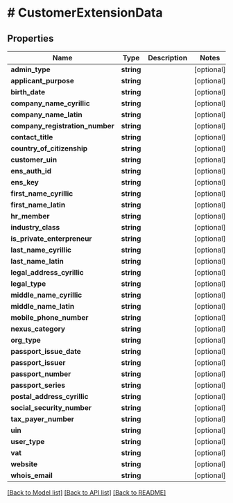# # CustomerExtensionData

## Properties

Name | Type | Description | Notes
------------ | ------------- | ------------- | -------------
**admin_type** | **string** |  | [optional]
**applicant_purpose** | **string** |  | [optional]
**birth_date** | **string** |  | [optional]
**company_name_cyrillic** | **string** |  | [optional]
**company_name_latin** | **string** |  | [optional]
**company_registration_number** | **string** |  | [optional]
**contact_title** | **string** |  | [optional]
**country_of_citizenship** | **string** |  | [optional]
**customer_uin** | **string** |  | [optional]
**ens_auth_id** | **string** |  | [optional]
**ens_key** | **string** |  | [optional]
**first_name_cyrillic** | **string** |  | [optional]
**first_name_latin** | **string** |  | [optional]
**hr_member** | **string** |  | [optional]
**industry_class** | **string** |  | [optional]
**is_private_enterpreneur** | **string** |  | [optional]
**last_name_cyrillic** | **string** |  | [optional]
**last_name_latin** | **string** |  | [optional]
**legal_address_cyrillic** | **string** |  | [optional]
**legal_type** | **string** |  | [optional]
**middle_name_cyrillic** | **string** |  | [optional]
**middle_name_latin** | **string** |  | [optional]
**mobile_phone_number** | **string** |  | [optional]
**nexus_category** | **string** |  | [optional]
**org_type** | **string** |  | [optional]
**passport_issue_date** | **string** |  | [optional]
**passport_issuer** | **string** |  | [optional]
**passport_number** | **string** |  | [optional]
**passport_series** | **string** |  | [optional]
**postal_address_cyrillic** | **string** |  | [optional]
**social_security_number** | **string** |  | [optional]
**tax_payer_number** | **string** |  | [optional]
**uin** | **string** |  | [optional]
**user_type** | **string** |  | [optional]
**vat** | **string** |  | [optional]
**website** | **string** |  | [optional]
**whois_email** | **string** |  | [optional]

[[Back to Model list]](../../README.md#models) [[Back to API list]](../../README.md#endpoints) [[Back to README]](../../README.md)
